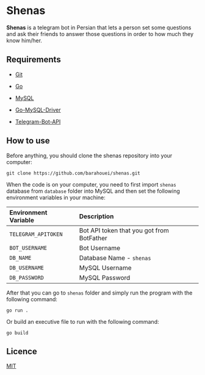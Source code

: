 # Shenas

**Shenas** is a telegram bot in Persian that lets a person set some questions and ask their friends to answer those questions in order to how much they know him/her.

## Requirements

- [Git](https://git-scm.com)

- [Go](https://go.dev)

- [MySQL](https://www.mysql.com)

- [Go-MySQL-Driver](https://github.com/go-sql-driver/mysql)

- [Telegram-Bot-API](https://github.com/go-telegram-bot-api/telegram-bot-api)

## How to use

Before anything, you should clone the shenas repository into your computer:

````
git clone https://github.com/barahouei/shenas.git
````

When the code is on your computer, you need to first import `shenas` database from `database` folder into MySQL and then set the following environment variables in your machine:

| Environment Variable      | Description                                    |
| :------------------------ | :--------------------------------------------- |
| `TELEGRAM_APITOKEN`       | Bot API token that you got from BotFather      |
| `BOT_USERNAME`            | Bot Username                                   |
| `DB_NAME`                 | Database Name - `shenas`                       |
| `DB_USERNAME`             | MySQL Username                                 |
| `DB_PASSWORD`             | MySQL Password                                 |

After that you can go to `shenas` folder and simply run the program with the following command:

````
go run .
````

Or build an executive file to run with the following command:

````
go build
````

## Licence

[MIT](https://choosealicense.com/licenses/mit/)
